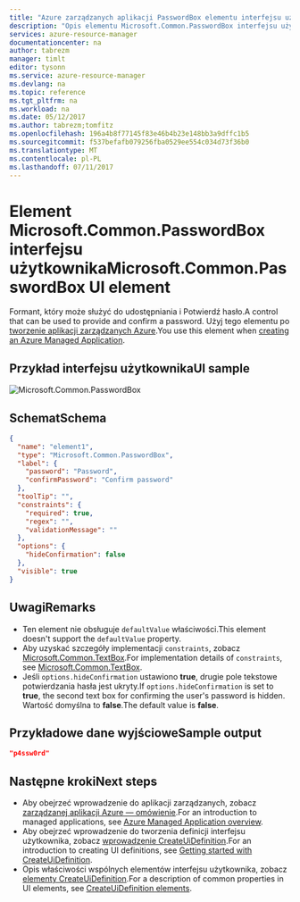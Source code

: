 ```yaml
---
title: "Azure zarządzanych aplikacji PasswordBox elementu interfejsu użytkownika | Dokumentacja firmy Microsoft"
description: "Opis elementu Microsoft.Common.PasswordBox interfejsu użytkownika dla aplikacji Azure"
services: azure-resource-manager
documentationcenter: na
author: tabrezm
manager: timlt
editor: tysonn
ms.service: azure-resource-manager
ms.devlang: na
ms.topic: reference
ms.tgt_pltfrm: na
ms.workload: na
ms.date: 05/12/2017
ms.author: tabrezm;tomfitz
ms.openlocfilehash: 196a4b8f77145f83e46b4b23e148bb3a9dffc1b5
ms.sourcegitcommit: f537befafb079256fba0529ee554c034d73f36b0
ms.translationtype: MT
ms.contentlocale: pl-PL
ms.lasthandoff: 07/11/2017
---
```

# <a name="microsoftcommonpasswordbox-ui-element"></a><span data-ttu-id="5f233-103">Element Microsoft.Common.PasswordBox interfejsu użytkownika</span><span class="sxs-lookup"><span data-stu-id="5f233-103">Microsoft.Common.PasswordBox UI element</span></span>
<span data-ttu-id="5f233-104">Formant, który może służyć do udostępniania i Potwierdź hasło.</span><span class="sxs-lookup"><span data-stu-id="5f233-104">A control that can be used to provide and confirm a password.</span></span> <span data-ttu-id="5f233-105">Użyj tego elementu po [tworzenie aplikacji zarządzanych Azure](managed-application-publishing.md).</span><span class="sxs-lookup"><span data-stu-id="5f233-105">You use this element when [creating an Azure Managed Application](managed-application-publishing.md).</span></span>

## <a name="ui-sample"></a><span data-ttu-id="5f233-106">Przykład interfejsu użytkownika</span><span class="sxs-lookup"><span data-stu-id="5f233-106">UI sample</span></span>
![Microsoft.Common.PasswordBox](./media/managed-application-elements/microsoft.common.passwordbox.png)

## <a name="schema"></a><span data-ttu-id="5f233-108">Schemat</span><span class="sxs-lookup"><span data-stu-id="5f233-108">Schema</span></span>
```json
{
  "name": "element1",
  "type": "Microsoft.Common.PasswordBox",
  "label": {
    "password": "Password",
    "confirmPassword": "Confirm password"
  },
  "toolTip": "",
  "constraints": {
    "required": true,
    "regex": "",
    "validationMessage": ""
  },
  "options": {
    "hideConfirmation": false
  },
  "visible": true
}
```

## <a name="remarks"></a><span data-ttu-id="5f233-109">Uwagi</span><span class="sxs-lookup"><span data-stu-id="5f233-109">Remarks</span></span>
- <span data-ttu-id="5f233-110">Ten element nie obsługuje `defaultValue` właściwości.</span><span class="sxs-lookup"><span data-stu-id="5f233-110">This element doesn't support the `defaultValue` property.</span></span>
- <span data-ttu-id="5f233-111">Aby uzyskać szczegóły implementacji `constraints`, zobacz [Microsoft.Common.TextBox](managed-application-microsoft-common-textbox.md).</span><span class="sxs-lookup"><span data-stu-id="5f233-111">For implementation details of `constraints`, see [Microsoft.Common.TextBox](managed-application-microsoft-common-textbox.md).</span></span>
- <span data-ttu-id="5f233-112">Jeśli `options.hideConfirmation` ustawiono **true**, drugie pole tekstowe potwierdzania hasła jest ukryty.</span><span class="sxs-lookup"><span data-stu-id="5f233-112">If `options.hideConfirmation` is set to **true**, the second text box for confirming the user's password is hidden.</span></span> <span data-ttu-id="5f233-113">Wartość domyślna to **false**.</span><span class="sxs-lookup"><span data-stu-id="5f233-113">The default value is **false**.</span></span>

## <a name="sample-output"></a><span data-ttu-id="5f233-114">Przykładowe dane wyjściowe</span><span class="sxs-lookup"><span data-stu-id="5f233-114">Sample output</span></span>
```json
"p4ssw0rd"
```

## <a name="next-steps"></a><span data-ttu-id="5f233-115">Następne kroki</span><span class="sxs-lookup"><span data-stu-id="5f233-115">Next steps</span></span>
* <span data-ttu-id="5f233-116">Aby obejrzeć wprowadzenie do aplikacji zarządzanych, zobacz [zarządzanej aplikacji Azure — omówienie](managed-application-overview.md).</span><span class="sxs-lookup"><span data-stu-id="5f233-116">For an introduction to managed applications, see [Azure Managed Application overview](managed-application-overview.md).</span></span>
* <span data-ttu-id="5f233-117">Aby obejrzeć wprowadzenie do tworzenia definicji interfejsu użytkownika, zobacz [wprowadzenie CreateUiDefinition](managed-application-createuidefinition-overview.md).</span><span class="sxs-lookup"><span data-stu-id="5f233-117">For an introduction to creating UI definitions, see [Getting started with CreateUiDefinition](managed-application-createuidefinition-overview.md).</span></span>
* <span data-ttu-id="5f233-118">Opis właściwości wspólnych elementów interfejsu użytkownika, zobacz [elementy CreateUiDefinition](managed-application-createuidefinition-elements.md).</span><span class="sxs-lookup"><span data-stu-id="5f233-118">For a description of common properties in UI elements, see [CreateUiDefinition elements](managed-application-createuidefinition-elements.md).</span></span>
